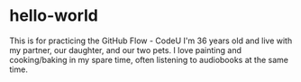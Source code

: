 # hello-world
This is for practicing the GitHub Flow - CodeU
I'm 36 years old and live with my partner, our daughter, and our two pets. I love painting and cooking/baking in my spare time, often listening to audiobooks at the same time. 
